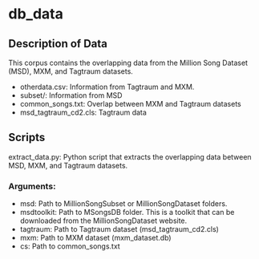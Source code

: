 # db_data

## Description of Data

This corpus contains the overlapping data from the Million Song Dataset (MSD), MXM, and Tagtraum datasets.

- otherdata.csv: Information from Tagtraum and MXM.
- subset/: Information from MSD
- common_songs.txt: Overlap between MXM and Tagtraum datasets
- msd_tagtraum_cd2.cls: Tagtraum data


## Scripts
extract_data.py: Python script that extracts the overlapping data between MSD, MXM, and Tagtraum datasets.

### Arguments:

- msd: Path to MillionSongSubset or MillionSongDataset folders.
- msdtoolkit: Path to MSongsDB folder. This is a toolkit that can be downloaded from the MillionSongDataset website.
- tagtraum: Path to Tagtraum dataset (msd_tagtraum_cd2.cls)
- mxm: Path to MXM dataset (mxm_dataset.db)
- cs: Path to common_songs.txt
